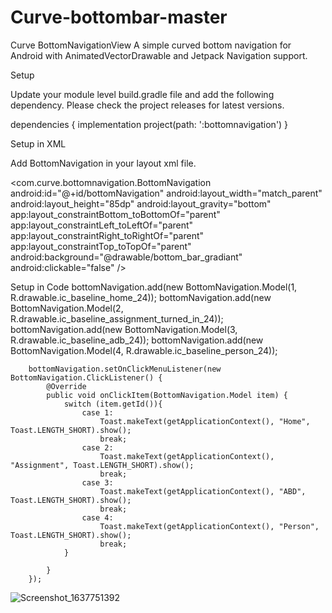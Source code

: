 # Curve-bottombar-master
Curve BottomNavigationView
A simple curved bottom navigation for Android with AnimatedVectorDrawable and Jetpack Navigation support.

Setup

Update your module level build.gradle file and add the following dependency. Please check the project releases for latest versions.

dependencies {
    implementation project(path: ':bottomnavigation')
}

Setup in XML

Add BottomNavigation in your layout xml file.

  <com.curve.bottomnavigation.BottomNavigation
        android:id="@+id/bottomNavigation"
        android:layout_width="match_parent"
        android:layout_height="85dp"
        android:layout_gravity="bottom"
        app:layout_constraintBottom_toBottomOf="parent"
        app:layout_constraintLeft_toLeftOf="parent"
        app:layout_constraintRight_toRightOf="parent"
        app:layout_constraintTop_toTopOf="parent"
        android:background="@drawable/bottom_bar_gradiant"
        android:clickable="false" />

Setup in Code
       bottomNavigation.add(new BottomNavigation.Model(1, R.drawable.ic_baseline_home_24));
        bottomNavigation.add(new BottomNavigation.Model(2, R.drawable.ic_baseline_assignment_turned_in_24));
        bottomNavigation.add(new BottomNavigation.Model(3, R.drawable.ic_baseline_adb_24));
        bottomNavigation.add(new BottomNavigation.Model(4, R.drawable.ic_baseline_person_24));

        bottomNavigation.setOnClickMenuListener(new BottomNavigation.ClickListener() {
            @Override
            public void onClickItem(BottomNavigation.Model item) {
                switch (item.getId()){
                    case 1:
                        Toast.makeText(getApplicationContext(), "Home", Toast.LENGTH_SHORT).show();
                        break;
                    case 2:
                        Toast.makeText(getApplicationContext(), "Assignment", Toast.LENGTH_SHORT).show();
                        break;
                    case 3:
                        Toast.makeText(getApplicationContext(), "ABD", Toast.LENGTH_SHORT).show();
                        break;
                    case 4:
                        Toast.makeText(getApplicationContext(), "Person", Toast.LENGTH_SHORT).show();
                        break;
                }

            }
        });
        

![Screenshot_1637751392](https://user-images.githubusercontent.com/44597690/143378144-f097c3cb-39ec-4c3b-8e84-a96718b9e7d3.png)
